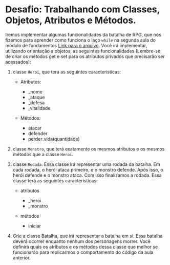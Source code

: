 # Desafio: Trabalhando com Classes, Objetos, Atributos e Métodos.

Iremos implementar algumas funcionalidades da batalha de RPG, que nós fizemos para aprender como funciona o laço `while` na segunda aula do módulo de fundamentos [Link para o arquivo](https://github.com/abispo/curso-python-proway-20240720/blob/main/modulo01-fundamentos/20240727-aula02/prog03.py). Você irá implementar, utilizando orientação a objetos, as seguintes funcionalidades (Lembre-se de criar os métodos get e set para os atributos privados que precisarão ser acessados):

1. classe `Heroi`, que terá as seguintes características:
    * Atributos:
        * _nome
        * _ataque
        * _defesa
        * _vitalidade

    * Métodos:
        * atacar
        * defender
        * perder_vida(quantidade)

2. classe `Monstro`, que terá exatamente os mesmos atributos e os mesmos métodos que a classe `Heroi`.

3. classe `Rodada`. Essa classe irá representar uma rodada da batalha. Em cada rodada, o herói ataca primeiro, e o monstro defende. Após isso, o herói defende e o monstro ataca. Com isso finalizamos a rodada. Essa classe terá as seguintes características:
    * atributos
        * _heroi
        * _monstro

    * métodos
        * iniciar

4. Crie a classe Batalha, que irá representar a batalha em si. Essa batalha deverá ocorrer enquanto nenhum dos personagens morrer. Você definirá quais os atributos e os métodos dessa classe que melhor se funcionarão para replicarmos o comportamento do código da aula anterior.